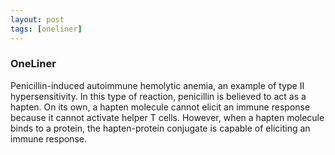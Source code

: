 ```yaml
---
layout: post
tags: [oneliner]
---
```



### OneLiner

Penicillin-induced autoimmune hemolytic anemia, an example of type II hypersensitivity. In this type of reaction, penicillin is believed to act as a hapten. On its own, a hapten molecule cannot elicit an immune response because it cannot activate helper T cells. However, when a hapten molecule binds to a protein, the hapten-protein conjugate is capable of eliciting an immune response.
